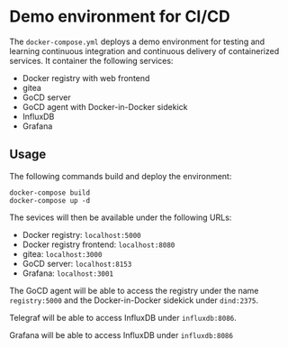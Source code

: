 # Demo environment for CI/CD

The `docker-compose.yml` deploys a demo environment for testing and learning continuous integration and continuous delivery of containerized services. It container the following services:

- Docker registry with web frontend
- gitea
- GoCD server
- GoCD agent with Docker-in-Docker sidekick
- InfluxDB
- Grafana

## Usage

The following commands build and deploy the environment:

```
docker-compose build
docker-compose up -d
```

The sevices will then be available under the following URLs:

- Docker registry: `localhost:5000`
- Docker registry frontend: `localhost:8080`
- gitea: `localhost:3000`
- GoCD server: `localhost:8153`
- Grafana: `localhost:3001`

The GoCD agent will be able to access the registry under the name `registry:5000` and the Docker-in-Docker sidekick under `dind:2375`.

Telegraf will be able to access InfluxDB under `influxdb:8086`.

Grafana will be able to access InfluxDB under `influxdb:8086`
